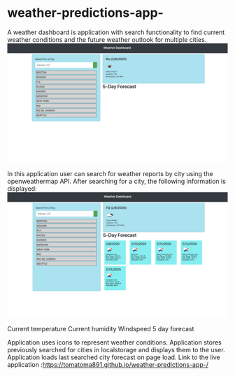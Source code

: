 # weather-predictions-app-

A weather dashboard is application with search functionality to find current weather conditions and the future weather outlook for multiple cities.
![](images/currentcity.png)

In this application user can search for weather reports by city using the openweathermap API. After searching for a city, the following information is displayed: 
![](images/forecast.png)

Current temperature
Current humidity
Windspeed
5 day forecast


Application uses icons to represent weather conditions. Application stores previously searched for cities in localstorage and displays them to the user. Application loads last searched city forecast on page load.
Link to the live application :https://tomatoma891.github.io/weather-predictions-app-/
